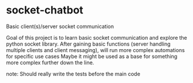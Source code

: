 # socket-chatbot
Basic client(s)/server socket communication

Goal of this project is to learn basic socket communication and explore the python socket library.
After gaining basic functions (server handling multiple clients and client messaging), will run more complex automations for specific use cases
Maybe it might be used as a base for something more complex further down the line.

note: Should really write the tests before the main code
